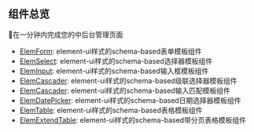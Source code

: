 ## 组件总览

🚀在一分钟内完成您的中后台管理页面

- [ElemForm](/elem-form/): element-ui样式的schema-based表单模板组件
- [ElemSelect](/elem-select/): element-ui样式的schema-based选择器模板组件
- [ElemInput](/elem-input/): element-ui样式的schema-based输入框模板组件
- [ElemCascader](/elem-cascader/): element-ui样式的schema-based级联选择器模板组件
- [ElemCascader](/elem-cascader/): element-ui样式的schema-based输入匹配模板组件
- [ElemDatePicker](/elem-date-picker/): element-ui样式的schema-based日期选择器模板组件
- [ElemTable](/elem-table/): element-ui样式的schema-based表格模板组件
- [ElemExtendTable](/elem-extend-table/): element-ui样式的schema-based带分页表格模板组件
